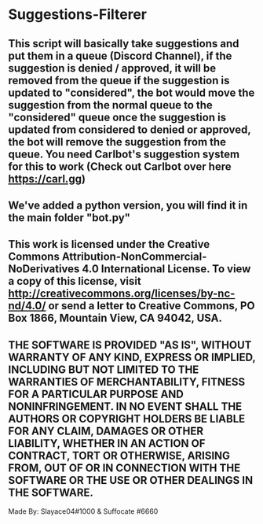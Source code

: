# Suggestions-Filterer
This script will basically take suggestions and put them in a queue (Discord Channel), if the suggestion is denied / approved, it will be removed from the queue
if the suggestion is updated to "considered", the bot would move the suggestion from the normal queue to the "considered" queue
once the suggestion is updated from considered to denied or approved, the bot will remove the suggestion from the queue.
You need Carlbot's suggestion system for this to work (Check out Carlbot over here https://carl.gg)  
-
We've added a python version, you will find it in the main folder "bot.py"
-
This work is licensed under the Creative Commons Attribution-NonCommercial-NoDerivatives 4.0 International License. To view a copy of this license, visit http://creativecommons.org/licenses/by-nc-nd/4.0/ or send a letter to Creative Commons, PO Box 1866, Mountain View, CA 94042, USA.
-
 THE SOFTWARE IS PROVIDED "AS IS", WITHOUT WARRANTY OF ANY KIND, EXPRESS OR
  IMPLIED, INCLUDING BUT NOT LIMITED TO THE WARRANTIES OF MERCHANTABILITY,
  FITNESS FOR A PARTICULAR PURPOSE AND NONINFRINGEMENT. IN NO EVENT SHALL THE
  AUTHORS OR COPYRIGHT HOLDERS BE LIABLE FOR ANY CLAIM, DAMAGES OR OTHER
  LIABILITY, WHETHER IN AN ACTION OF CONTRACT, TORT OR OTHERWISE, ARISING FROM,
  OUT OF OR IN CONNECTION WITH THE SOFTWARE OR THE USE OR OTHER DEALINGS IN THE
  SOFTWARE.
-


Made By: Slayace04#1000 & Suffocate #6660
